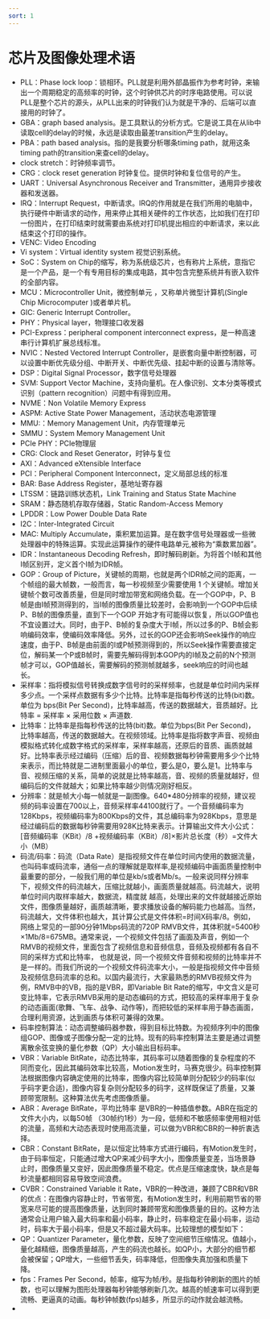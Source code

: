```yaml
---
sort: 1
---
```


# 芯片及图像处理术语

- PLL：Phase lock loop：锁相环。PLL就是利用外部晶振作为参考时钟，来输出一个周期稳定的高频率的时钟，这个时钟供芯片的时序电路使用。可以说PLL是整个芯片的源头，从PLL出来的时钟我们认为就是干净的、后端可以直接用的时钟了。
- GBA：graph based analysis。是工具默认的分析方式。它是说工具在从lib中读取cell的delay的时候，永远是读取由最差transition产生的delay。
- PBA：path based analysis。指的是我要分析哪条timing path，就用这条timing path的transition来查cell的delay。
- clock stretch：时钟频率调节。
- CRG：clock reset generation 时钟复位。提供时钟和复位信号的产生。
- UART：Universal Asynchronous Receiver and Transmitter，通用异步接收器和发送器。
- IRQ：Interrupt Request，中断请求。IRQ的作用就是在我们所用的电脑中，执行硬件中断请求的动作，用来停止其相关硬件的工作状态，比如我们在打印一份图片，在打印结束时就需要由系统对打印机提出相应的中断请求，来以此结束这个打印的操作。
- VENC: Video Encoding
- Vi system：Virtual identity system 视觉识别系统。
- SoC：System on Chip的缩写，称为系统级芯片，也有称片上系统，意指它是一个产品，是一个有专用目标的集成电路，其中包含完整系统并有嵌入软件的全部内容。
- MCU：Microcontroller Unit，微控制单元 ，又称单片微型计算机(Single Chip Microcomputer )或者单片机。
- GIC: Generic Interrupt Controller。
- PHY：Physical layer，物理接口收发器 
- PCI-Express：peripheral component interconnect express，是一种高速串行计算机扩展总线标准。
- NVIC：Nested Vectored Interrupt Controller，是嵌套向量中断控制器，可以设置中断优先级分组、中断开关、中断优先级、挂起中断的设置与清除等。
- DSP：Digital Signal Processor，数字信号处理器
- SVM: Support Vector Machine，支持向量机。在人像识别、文本分类等模式识别（pattern recognition）问题中有得到应用。
- NVME：Non Volatile Memory Express
- ASPM: Active State Power Management，活动状态电源管理
- MMU:：Memory Management Unit，内存管理单元
- SMMU：System Memory Management Unit 
- PCIe PHY：PCIe物理层
- CRG: Clock and Reset Generator，时钟与复位
- AXI：Advanced eXtensible Interface
- PCI：Peripheral Component Interconnect，定义局部总线的标准
- BAR: Base Address Register，基地址寄存器
- LTSSM：链路训练状态机，Link Training and Status State Machine
- SRAM：静态随机存取存储器，Static Random-Access Memory
- LPDDR：Low Power Double Data Rate
- I2C：Inter-Integrated Circuit
- MAC: Multiply Accumulate，乘积累加运算。是在数字信号处理器或一些微处理器中的特殊运算。实现此运算操作的硬件电路单元,被称为“乘数累加器”。
- IDR：Instantaneous Decoding Refresh，即时解码刷新。为将首个I帧和其他I帧区别开，定义首个I帧为IDR帧。
- GOP：Group of Picture，关键帧的周期，也就是两个IDR帧之间的距离，一个帧组的最大帧数，一般而言，每一秒视频至少需要使用 1 个关键帧。增加关键帧个数可改善质量，但是同时增加带宽和网络负载。在一个GOP中，P、B帧是由I帧预测得到的，当I帧的图像质量比较差时，会影响到一个GOP中后续P、B帧的图像质量，直到下一个GOP 开始才有可能得以恢复，所以GOP值也不宜设置过大。同时，由于P、B帧的复杂度大于I帧，所以过多的P、B帧会影响编码效率，使编码效率降低。另外，过长的GOP还会影响Seek操作的响应速度，由于P、B帧是由前面的I或P帧预测得到的，所以Seek操作需要直接定位，解码某一个P或B帧时，需要先解码得到本GOP内的I帧及之前的N个预测帧才可以，GOP值越长，需要解码的预测帧就越多，seek响应的时间也越长。
- 采样率：指将模拟信号转换成数字信号时的采样频率，也就是单位时间内采样多少点。一个采样点数据有多少个比特。比特率是指每秒传送的比特(bit)数。单位为 bps(Bit Per Second)，比特率越高，传送的数据越大，音质越好。比特率 = 采样率 × 采用位数 × 声道数.
- 比特率：比特率是指每秒传送的比特(bit)数。单位为bps(Bit Per Second)，比特率越高，传送的数据越大。在视频领域。比特率是指将数字声音、视频由模拟格式转化成数字格式的采样率，采样率越高，还原后的音质、画质就越好。比特率表示经过编码（压缩）后的音、视频数据每秒钟需要用多少个比特来表示，而比特就是二进制里面最小的单位，要么是0，要么是1。比特率与音、视频压缩的关系，简单的说就是比特率越高，音、视频的质量就越好，但编码后的文件就越大；如果比特率越少则情况刚好相反。
- 分辨率：就是帧大小每一帧就是一副图像。640*480分辨率的视频，建议视频的码率设置在700以上，音频采样率44100就行了。一个音频编码率为128Kbps，视频编码率为800Kbps的文件，其总编码率为928Kbps，意思是经过编码后的数据每秒钟需要用928K比特来表示。计算输出文件大小公式：[音频编码率（KBit）/8 +视频编码率（KBit）/8]×影片总长度（秒）=文件大小（MB）
- 码流/码率：码流（Data Rate）是指视频文件在单位时间内使用的数据流量，也叫码率或码流率，通俗一点的理解就是取样率,是视频编码中画面质量控制中最重要的部分，一般我们用的单位是kb/s或者Mb/s。一般来说同样分辨率下，视频文件的码流越大，压缩比就越小，画面质量就越高。码流越大，说明单位时间内取样率越大，数据流，精度就 越高，处理出来的文件就越接近原始文件，图像质量越好，画质越清晰，要求播放设备的解码能力也越高。当然，码流越大，文件体积也越大，其计算公式是文件体积=时间X码率/8。例如，网络上常见的一部90分钟1Mbps码流的720P RMVB文件，其体积就=5400秒×1Mb/8=675MB。通常来说，一个视频文件包括了画面及声音，例如一个RMVB的视频文件，里面包含了视频信息和音频信息，音频及视频都有各自不同的采样方式和比特率， 也就是说，同一个视频文件音频和视频的比特率并不是一样的。而我们所说的一个视频文件码流率大小，一般是指视频文件中音频及视频信息码流率的总和。以国内最流行，大家最熟悉的RMVB视频文件为例，RMVB中的VB，指的是VBR，即Variable Bit Rate的缩写，中文含义是可变比特率，它表示RMVB采用的是动态编码的方式，把较高的采样率用于复杂的动态画面(歌舞、飞车、战争、动作等)，而把较低的采样率用于静态画面，合理利用资源，达到画质与体积可兼得的效果。
- 码率控制算法：动态调整编码器参数，得到目标比特数。为视频序列中的图像组GOP、图像或子图像分配一定的比特。现有的码率控制算法主要是通过调整离散余弦变换的量化参数（QP）大小输出目标码率。
- VBR：Variable BitRate，动态比特率，其码率可以随着图像的复杂程度的不同而变化，因此其编码效率比较高，Motion发生时，马赛克很少。码率控制算法根据图像内容确定使用的比特率，图像内容比较简单则分配较少的码率(似乎码字更合适)，图像内容复杂则分配较多的码字，这样既保证了质量，又兼顾带宽限制。这种算法优先考虑图像质量。
- ABR：Average BitRate，平均比特率 是VBR的一种插值参数。ABR在指定的文件大小内，以每50帧 （30帧约1秒）为一段，低频和不敏感频率使用相对低的流量，高频和大动态表现时使用高流量，可以做为VBR和CBR的一种折衷选择。
- CBR：Constant BitRate，是以恒定比特率方式进行编码，有Motion发生时，由于码率恒定，只能通过增大QP来减少码字大小，图像质量变差，当场景静止时，图像质量又变好，因此图像质量不稳定。优点是压缩速度快，缺点是每秒流量都相同容易导致空间浪费。
- CVBR：Constrained Variable it Rate，VBR的一种改进，兼顾了CBR和VBR的优点：在图像内容静止时，节省带宽，有Motion发生时，利用前期节省的带宽来尽可能的提高图像质量，达到同时兼顾带宽和图像质量的目的。这种方法通常会让用户输入最大码率和最小码率，静止时，码率稳定在最小码率，运动时，码率大于最小码率，但是又不超过最大码率。比较理想的模型如下：
- QP：Quantizer Parameter，量化参数，反映了空间细节压缩情况。值越小，量化越精细，图像质量越高，产生的码流也越长。如QP小，大部分的细节都会被保留；QP增大，一些细节丢失，码率降低，但图像失真加强和质量下降。
- fps：Frames Per Second，帧率，缩写为帧/秒。是指每秒钟刷新的图片的帧数，也可以理解为图形处理器每秒钟能够刷新几次。越高的帧速率可以得到更流畅、更逼真的动画。每秒钟帧数(fps)越多，所显示的动作就会越流畅。
- 